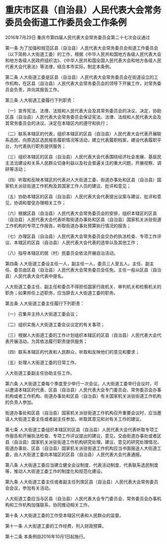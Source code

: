 # 重庆市区县（自治县）人民代表大会常务委员会街道工作委员会工作条例

2016年7月29日 重庆市第四届人民代表大会常务委员会第二十七次会议通过

<!-- INFO END -->

第一条 为了加强和规范区县（自治县）人民代表大会常务委员会街道工作委员会（以下简称人大街道工委）的工作，根据《中华人民共和国地方各级人民代表大会和地方各级人民政府组织法》、《中华人民共和国全国人民代表大会和地方各级人民代表大会代表法》等法律，结合本市实际，制定本条例。

第二条 人大街道工委是区县（自治县）人民代表大会常务委员会在街道设立的工作机构，在区县（自治县）人民代表大会常务委员会的领导下开展工作，对常务委员会负责，并向其报告工作。

第三条 人大街道工委履行下列职责：

（一）宣传宪法、法律、法规和人民代表大会及其常务委员会的决议、决定，协助区县（自治县）人民代表大会常务委员会保证宪法、法律、法规和人民代表大会及其常务委员会的决议、决定在本辖区内的遵守和执行；

（二）联系本辖区的代表，组织本辖区的区县（自治县）人民代表大会代表开展联系选民、向原选区选民报告履职情况等活动，建立代表履职档案，建设代表履职平台，为代表执行职务提供服务；

（三）组织本辖区的区县（自治县）人民代表大会代表围绕经济社会发展、基层民主法治建设和关系人民群众切身利益以及社会普遍关注的重大问题，开展视察、调研等活动；

（四）听取和反映本辖区的代表对人大街道工委、街道办事处和区县（自治县）国家机关派驻街道工作机构及其国家工作人员的建议、批评和意见；

（五）协助本辖区的区县（自治县）人民代表大会代表提出议案与建议、批评和意见，协调和督促办理相关工作；

（六）根据区县（自治县）人民代表大会常务委员会的安排，组织本辖区的区县（自治县）人民代表大会代表听取街道办事处和区县（自治县）国家机关派驻街道工作机构的专项工作报告，听取街道办事处预算执行情况的报告；

（七）办理区县（自治县）人民代表大会常务委员会交办的执法检查、专项工作评议、本辖区的区县（自治县）人民代表大会代表的选举以及其他工作；

（八）指导本辖区的居（村）民委员会依法开展自治活动。

第四条 人大街道工委设主任一人，副主任一人，委员三人至五人。主任、副主任、委员由区县（自治县）人民代表大会常务委员会任免。主任一般从区县（自治县）人民代表大会代表中提名。

人大街道工委主任、副主任和委员不得担任国家行政机关、审判机关和检察机关的职务；如果担任上述职务，应当辞去人大街道工委的职务。

第五条 人大街道工委主任履行下列职责：

（一）召集并主持人大街道工委会议；

（二）组织实施人大街道工委会议议定的有关事项；

（三）根据人大街道工委的工作计划组织本辖区的区县（自治县）人民代表大会代表开展活动，为其依法履行职责提供服务；

（四）联系本辖区的代表和人民群众，听取和反映他们的意见和要求；

（五）处理人大街道工委的日常工作。

人大街道工委副主任协助主任工作。

第六条 人大街道工委每个季度至少举行一次会议。人大街道工委举行会议时，可以邀请本辖区的代表、区县（自治县）人民代表大会专门委员会、常务委员会办事机构或者工作机构、街道办事处和区县（自治县）有关国家机关派驻街道工作机构的负责人参加。

街道办事处和区县（自治县）国家机关派驻街道工作机构召开重要会议时，应当邀请人大街道工委主任或者副主任参加，听取其意见和对有关工作的建议。

第七条 人大街道工委组织本辖区的区县（自治县）人民代表大会代表听取专项工作报告和开展执法检查、专项工作评议提出的建议、意见，交由街道办事处或者区县（自治县）国家机关派驻街道工作机构研究处理。建议、意见的研究处理情况，街道办事处、区县（自治县）国家机关派驻街道工作机构应当书面报送人大街道工委，由人大街道工委向本辖区的区县（自治县）人民代表大会代表通报。

第八条 人大街道工委应当建立健全会议制度、代表活动制度、代表联系选民制度等，推动人大街道工委工作的制度化和规范化建设。

第九条 人大街道工委主任或者副主任列席区县（自治县）人民代表大会常务委员会会议，参加有关活动。

人大街道工委应当与区县（自治县）人民代表大会专门委员会、常务委员会办事机构和工作机构加强联系，协同推动相关工作。

第十条 人大街道工委的工作受本辖区代表和人民群众的监督。

第十一条 人大街道工委的工作经费，列入财政预算。

第十二条 本条例自2016年10月1日起施行。

